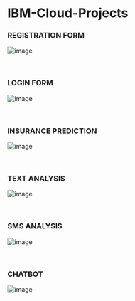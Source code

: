 # IBM-Cloud-Projects
<h3>
REGISTRATION FORM
</h3>

![image](https://user-images.githubusercontent.com/66173499/146626672-7bddf70d-0cd9-42cc-b22e-25d6f792a9d1.png)

<br>

<h3>LOGIN FORM</h3>

![image](https://user-images.githubusercontent.com/66173499/146626709-3c01067b-ee08-4869-ae22-474b0f0f18ba.png)


<br>
<h3>
INSURANCE PREDICTION
</h3>

![image](https://user-images.githubusercontent.com/66173499/146626654-ae5bb104-ef4c-42d6-8e18-a9ec03238f2a.png)

<br>

<h3>
TEXT ANALYSIS
</h3>

![image](https://user-images.githubusercontent.com/66173499/146626774-b7da0a87-44cc-42fd-a5c4-bdce70011247.png)

<br>


<h3>
SMS ANALYSIS
</h3>

![image](https://user-images.githubusercontent.com/66173499/146626748-40f79749-3db1-487d-84de-187f2f6dde23.png)

<br>

<h3>
CHATBOT
</h3>

![image](https://user-images.githubusercontent.com/66173499/146627732-38c78efa-ba4a-4972-b73b-94f6c4eca1b3.png)

<br>
